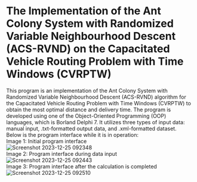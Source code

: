 # The Implementation of the Ant Colony System with Randomized Variable Neighbourhood Descent (ACS-RVND) on the Capacitated Vehicle Routing Problem with Time Windows (CVRPTW)
This program is an implementation of the Ant Colony System with Randomized Variable Neighbourhood Descent (ACS-RVND) algorithm for the Capacitated Vehicle Routing Problem with Time Windows (CVRPTW) to obtain the most optimal distance and delivery time.
The program is developed using one of the Object-Oriented Programming (OOP) languages, which is Borland Delphi 7.
It utilizes three types of input data: manual input, .txt-formatted output data, and .xml-formatted dataset.
<br>Below is the program interface while it is in operation:
<br>Image 1: Initial program interface<br>
![Screenshot 2023-12-25 092348](https://github.com/yunitamaulindasp/ACS-RVND_on_CVRPTW/assets/108499355/870bf518-8180-44e7-94c3-2c374ad84304)
<br>Image 2: Program interface during data input<br>
![Screenshot 2023-12-25 092443](https://github.com/yunitamaulindasp/ACS-RVND_on_CVRPTW/assets/108499355/9de637d7-4c4e-47b8-b525-c53d70a89555)
<br>Image 3: Program interface after the calculation is completed<br>
![Screenshot 2023-12-25 092510](https://github.com/yunitamaulindasp/ACS-RVND_on_CVRPTW/assets/108499355/11d94824-d1c1-4262-b339-25fd3009c149)
